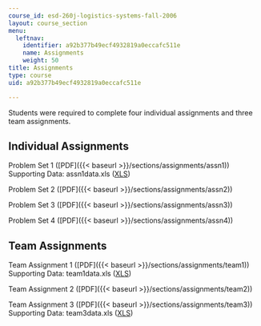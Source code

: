 ```yaml
---
course_id: esd-260j-logistics-systems-fall-2006
layout: course_section
menu:
  leftnav:
    identifier: a92b377b49ecf4932819a0eccafc511e
    name: Assignments
    weight: 50
title: Assignments
type: course
uid: a92b377b49ecf4932819a0eccafc511e

---
```


Students were required to complete four individual assignments and three team assignments.

Individual Assignments
----------------------

Problem Set 1 ([PDF]({{< baseurl >}}/sections/assignments/assn1))  
Supporting Data: assn1data.xls ([XLS](/coursemedia/esd-260j-logistics-systems-fall-2006/1b7bbe53bfe0826ffe055577e0bc8104_assn1data.xls))

Problem Set 2 ([PDF]({{< baseurl >}}/sections/assignments/assn2))

Problem Set 3 ([PDF]({{< baseurl >}}/sections/assignments/assn3))

Problem Set 4 ([PDF]({{< baseurl >}}/sections/assignments/assn4))

Team Assignments
----------------

Team Assignment 1 ([PDF]({{< baseurl >}}/sections/assignments/team1))  
Supporting Data: team1data.xls ([XLS](/coursemedia/esd-260j-logistics-systems-fall-2006/e995dcceee77ec81a70809abc0e95bd2_team1data.xls))

Team Assignment 2 ([PDF]({{< baseurl >}}/sections/assignments/team2))

Team Assignment 3 ([PDF]({{< baseurl >}}/sections/assignments/team3))  
Supporting Data: team3data.xls ([XLS](/coursemedia/esd-260j-logistics-systems-fall-2006/8fa05e64b7bda301f2606877afa83398_team3data.xls))